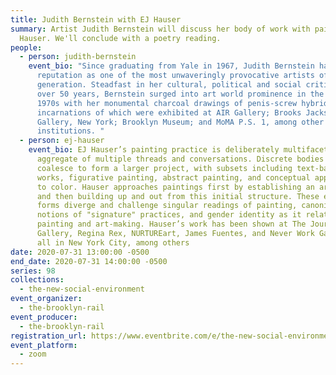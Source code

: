 ```yaml
---
title: Judith Bernstein with EJ Hauser
summary: Artist Judith Bernstein will discuss her body of work with painter, EJ
  Hauser. We'll conclude with a poetry reading.
people:
  - person: judith-bernstein
    event_bio: "Since graduating from Yale in 1967, Judith Bernstein has developed a
      reputation as one of the most unwaveringly provocative artists of her
      generation. Steadfast in her cultural, political and social critique for
      over 50 years, Bernstein surged into art world prominence in the early
      1970s with her monumental charcoal drawings of penis-screw hybrids; early
      incarnations of which were exhibited at AIR Gallery; Brooks Jackson Iolas
      Gallery, New York; Brooklyn Museum; and MoMA P.S. 1, among other
      institutions. "
  - person: ej-hauser
    event_bio: EJ Hauser’s painting practice is deliberately multifaceted, an
      aggregate of multiple threads and conversations. Discrete bodies of work
      coalesce to form a larger project, with subsets including text-based
      works, figurative painting, abstract painting, and conceptual approaches
      to color. Hauser approaches paintings first by establishing an armature
      and then building up and out from this initial structure. These early
      forms diverge and challenge singular readings of painting, canonical
      notions of "signature" practices, and gender identity as it relates to
      painting and art-making. Hauser’s work has been shown at The Journal
      Gallery, Regina Rex, NURTUREart, James Fuentes, and Never Work Gallery,
      all in New York City, among others
date: 2020-07-31 13:00:00 -0500
end_date: 2020-07-31 14:00:00 -0500
series: 98
collections:
  - the-new-social-environment
event_organizer:
  - the-brooklyn-rail
event_producer:
  - the-brooklyn-rail
registration_url: https://www.eventbrite.com/e/the-new-social-environment-98-judith-bernstein-tickets-114678638896
event_platform:
  - zoom
---
```

